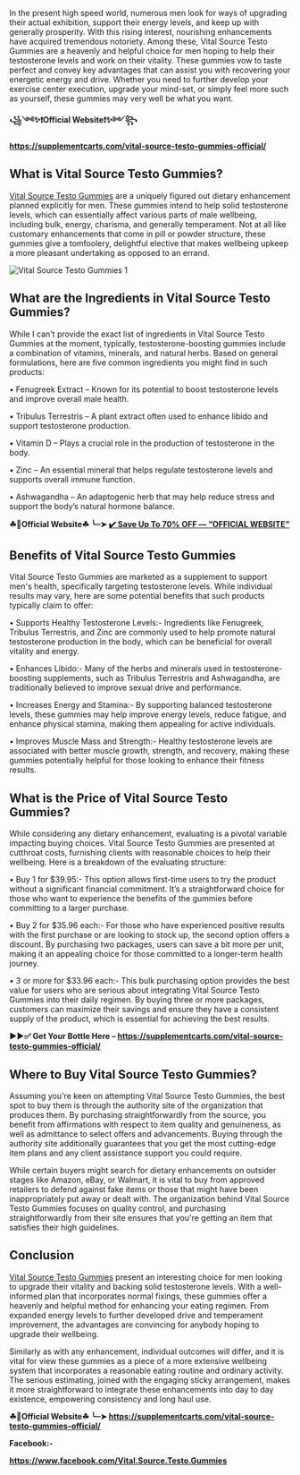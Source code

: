 In the present high speed world, numerous men look for ways of upgrading their actual exhibition, support their energy levels, and keep up with generally prosperity. With this rising interest, nourishing enhancements have acquired tremendous notoriety. Among these, Vital Source Testo Gummies are a heavenly and helpful choice for men hoping to help their testosterone levels and work on their vitality. These gummies vow to taste perfect and convey key advantages that can assist you with recovering your energetic energy and drive. Whether you need to further develop your exercise center execution, upgrade your mind-set, or simply feel more such as yourself, these gummies may very well be what you want.

**꧁༺✨❗Official Website❗✨༻꧂**

**https://supplementcarts.com/vital-source-testo-gummies-official/**

## What is Vital Source Testo Gummies?

[Vital Source Testo Gummies](https://healthquerys.com/vital-source-testo-gummies-reviews/) are a uniquely figured out dietary enhancement planned explicitly for men. These gummies intend to help solid testosterone levels, which can essentially affect various parts of male wellbeing, including bulk, energy, charisma, and generally temperament. Not at all like customary enhancements that come in pill or powder structure, these gummies give a tomfoolery, delightful elective that makes wellbeing upkeep a more pleasant undertaking as opposed to an errand.

![Vital Source Testo Gummies 1](https://github.com/user-attachments/assets/2d3e4f57-1802-43ee-93c8-8a5b341deba8)

## What are the Ingredients in Vital Source Testo Gummies?

While I can't provide the exact list of ingredients in Vital Source Testo Gummies at the moment, typically, testosterone-boosting gummies include a combination of vitamins, minerals, and natural herbs. Based on general formulations, here are five common ingredients you might find in such products:

•	Fenugreek Extract – Known for its potential to boost testosterone levels and improve overall male health.

•	Tribulus Terrestris – A plant extract often used to enhance libido and support testosterone production.

•	Vitamin D – Plays a crucial role in the production of testosterone in the body.

•	Zinc – An essential mineral that helps regulate testosterone levels and supports overall immune function.

•	Ashwagandha – An adaptogenic herb that may help reduce stress and support the body’s natural hormone balance.

**☘📣Official Website☘ ╰┈➤ [✔️ Save Up To 70% OFF — “OFFICIAL WEBSITE”](https://supplementcarts.com/vital-source-testo-gummies-official/)**

## Benefits of Vital Source Testo Gummies

Vital Source Testo Gummies are marketed as a supplement to support men's health, specifically targeting testosterone levels. While individual results may vary, here are some potential benefits that such products typically claim to offer:

•	Supports Healthy Testosterone Levels:-  Ingredients like Fenugreek, Tribulus Terrestris, and Zinc are commonly used to help promote natural testosterone production in the body, which can be beneficial for overall vitality and energy.

•	Enhances Libido:- Many of the herbs and minerals used in testosterone-boosting supplements, such as Tribulus Terrestris and Ashwagandha, are traditionally believed to improve sexual drive and performance.

•	Increases Energy and Stamina:-  By supporting balanced testosterone levels, these gummies may help improve energy levels, reduce fatigue, and enhance physical stamina, making them appealing for active individuals.

•	Improves Muscle Mass and Strength:-  Healthy testosterone levels are associated with better muscle growth, strength, and recovery, making these gummies potentially helpful for those looking to enhance their fitness results.


## What is the Price of Vital Source Testo Gummies?

While considering any dietary enhancement, evaluating is a pivotal variable impacting buying choices. Vital Source Testo Gummies are presented at cutthroat costs, furnishing clients with reasonable choices to help their wellbeing. Here is a breakdown of the evaluating structure:

•	Buy 1 for $39.95:- This option allows first-time users to try the product without a significant financial commitment. It’s a straightforward choice for those who want to experience the benefits of the gummies before committing to a larger purchase.

•	Buy 2 for $35.96 each:- For those who have experienced positive results with the first purchase or are looking to stock up, the second option offers a discount. By purchasing two packages, users can save a bit more per unit, making it an appealing choice for those committed to a longer-term health journey.

•	3 or more for $33.96 each:-  This bulk purchasing option provides the best value for users who are serious about integrating Vital Source Testo Gummies into their daily regimen. By buying three or more packages, customers can maximize their savings and ensure they have a consistent supply of the product, which is essential for achieving the best results.

**▶▶✅ Get Your Bottle Here – https://supplementcarts.com/vital-source-testo-gummies-official/**

## Where to Buy Vital Source Testo Gummies?

Assuming you're keen on attempting Vital Source Testo Gummies, the best spot to buy them is through the authority site of the organization that produces them. By purchasing straightforwardly from the source, you benefit from affirmations with respect to item quality and genuineness, as well as admittance to select offers and advancements. Buying through the authority site additionally guarantees that you get the most cutting-edge item plans and any client assistance support you could require.

While certain buyers might search for dietary enhancements on outsider stages like Amazon, eBay, or Walmart, it is vital to buy from approved retailers to defend against fake items or those that might have been inappropriately put away or dealt with. The organization behind Vital Source Testo Gummies focuses on quality control, and purchasing straightforwardly from their site ensures that you're getting an item that satisfies their high guidelines.

## Conclusion

[Vital Source Testo Gummies](https://healthquerys.com/vital-source-testo-gummies-reviews/) present an interesting choice for men looking to upgrade their vitality and backing solid testosterone levels. With a well-informed plan that incorporates normal fixings, these gummies offer a heavenly and helpful method for enhancing your eating regimen. From expanded energy levels to further developed drive and temperament improvement, the advantages are convincing for anybody hoping to upgrade their wellbeing.

Similarly as with any enhancement, individual outcomes will differ, and it is vital for view these gummies as a piece of a more extensive wellbeing system that incorporates a reasonable eating routine and ordinary activity. The serious estimating, joined with the engaging sticky arrangement, makes it more straightforward to integrate these enhancements into day to day existence, empowering consistency and long haul use.

**☘📣Official Website☘ ╰┈➤ https://supplementcarts.com/vital-source-testo-gummies-official/**

**Facebook:-**

**https://www.facebook.com/Vital.Source.Testo.Gummies**
